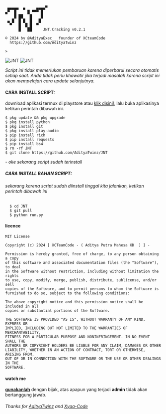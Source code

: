 ```text
 ▄▄▄▄▄  ▄     ▄▄▄▄▀ 
▄▀  █     █ ▀▀▀ █    
    █ ██   █    █    
 ▄ █  █ █  █   █     
  ▀   █  █ █  ▀      
      █   ██     JNT.Cracking v0.2.1

© 2024 by @AdityaExec__ founder of XCteamCode
  https://github.com/AdityaTwinz

>
```
<img title="JNT" src="https://img.shields.io/badge/CODENAME%20-JNT.Cracking-SCRIPT?colorA=black&colorB=darkred&style=for-the-badge"> <img title="JNT" src="https://img.shields.io/badge/VERSION%20-0.2.1-SCRIPT?colorA=black&colorB=darkred&style=for-the-badge"> 

*Script ini tidak memerlukan pembaruan karena diperbarui secara otomatis setiap saat. Anda tidak perlu khawatir jika terjadi masalah karena script ini akan mempelajari cara update selanjutnya.*

#### CARA INSTALL SCRIPT:
 download aplikasi termux di playstore atau [klik disini!](https://f-droid.org/repo/com.termux_118.apk), lalu buka aplikasinya ketikan perintah dibawah ini.
 
 ```
 $ pkg update && pkg upgrade
 $ pkg install python
 $ pkg install git
 $ pkg install play-audio
 $ pip install rich
 $ pip install requests
 $ pip install bs4
 $ rm -rf JNT
 $ git clone https://github.com/AdityaTwinz/JNT
```
*- oke sekarang script sudah terinstall*
##### CARA INSTALL BAHAN SCRIPT:

###### sekarang karena script sudah diinstall tinggal kita jalankan, ketikan perintah dibawah ini

```
  $ cd JNT
  $ git pull
  $ python run.py
 ```

#### licence

```
MIT License

Copyright (c) 2024 [ XCTeamCode - ( Aditya Putra Mahesa XD  ) ] -

Permission is hereby granted, free of charge, to any person obtaining a copy
of this software and associated documentation files (the "Software"), to deal
in the Software without restriction, including without limitation the rights
to use, copy, modify, merge, publish, distribute, sublicense, and/or sell
copies of the Software, and to permit persons to whom the Software is
furnished to do so, subject to the following conditions:

The above copyright notice and this permission notice shall be included in all
copies or substantial portions of the Software.

THE SOFTWARE IS PROVIDED "AS IS", WITHOUT WARRANTY OF ANY KIND, EXPRESS OR
IMPLIED, INCLUDING BUT NOT LIMITED TO THE WARRANTIES OF MERCHANTABILITY,
FITNESS FOR A PARTICULAR PURPOSE AND NONINFRINGEMENT. IN NO EVENT SHALL THE
AUTHORS OR COPYRIGHT HOLDERS BE LIABLE FOR ANY CLAIM, DAMAGES OR OTHER
LIABILITY, WHETHER IN AN ACTION OF CONTRACT, TORT OR OTHERWISE, ARISING FROM,
OUT OF OR IN CONNECTION WITH THE SOFTWARE OR THE USE OR OTHER DEALINGS IN THE
SOFTWARE.
```

#### watch me
**[gunakanlah](https://wa.me/+6283861183874?text=*Assalamualaikum%20Bang)** dengan bijak, atas apapun yang terjadi **admin** tidak akan bertanggung jawab.

###### Thanks for [AdityaTwinz](https://github.com/AdityaTwinz) and [Xyaa-Code](https://github.com/Xyaa-Code)

